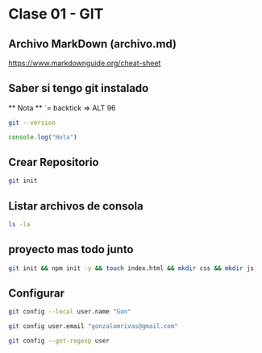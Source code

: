 # Clase 01 - GIT

## Archivo MarkDown (archivo.md)

https://www.markdownguide.org/cheat-sheet

## Saber si tengo git instalado
** Nota ** `= backtick => ALT 96
```sh
git --version
```
```js
console.log("Hola")
```
## Crear Repositorio

```sh
git init
```

## Listar archivos de consola
```sh
ls -la
```

## proyecto mas todo junto
```sh
git init && npm init -y && touch index.html && mkdir css && mkdir js
```
## Configurar
```sh
git config --local user.name "Gon"

git config user.email "gonzalomrivas@gmail.com"

git config --get-regexp user
```





